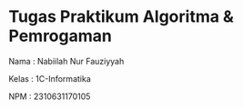 # Tugas Praktikum Algoritma & Pemrogaman

Nama   : Nabiilah Nur Fauziyyah

Kelas  : 1C-Informatika

NPM    : 2310631170105
